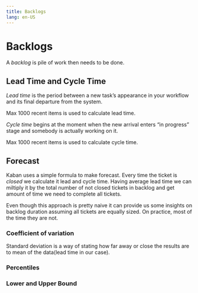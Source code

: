 ```yaml
---
title: Backlogs
lang: en-US
---
```


# Backlogs

A *backlog* is pile of work then needs to be done.

## Lead Time and Cycle Time

*Lead time* is the period between a new task’s appearance in your workflow and its final departure from the system.

Max 1000 recent items is used to calculate lead time.

*Cycle time* begins at the moment when the new arrival enters “in progress” stage and somebody is actually working on it.

Max 1000 recent items is used to calculate cycle time.

## Forecast

Kaban uses a simple formula to make forecast. Every time the ticket is *closed* we calculate it lead and cycle time. Having average lead time we can miltiply it by the total number of not closed tickets in backlog and get amount of time we need to complete all tickets.

Even though this approach is pretty naive it can provide us some insights on backlog duration assuming all tickets are equally sized. On practice, most of the time they are not.

### Coefficient of variation

Standard deviation is a way of stating how far away or close the results are to mean of the data(lead time in our case).

### Percentiles

### Lower and Upper Bound


